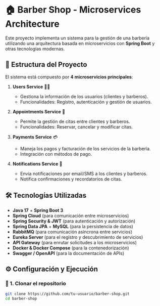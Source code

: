 # 🏠 Barber Shop - Microservices Architecture  

Este proyecto implementa un sistema para la gestión de una barbería utilizando una arquitectura basada en microservicios con **Spring Boot** y otras tecnologías modernas.  

## 📁 **Estructura del Proyecto**  

El sistema está compuesto por **4 microservicios principales**:  

1. **Users Service** 🧑‍💼  
   - Gestiona la información de los usuarios (clientes y barberos).  
   - Funcionalidades: Registro, autenticación y gestión de usuarios.  
   
2. **Appointments Service** 📅  
   - Permite la gestión de citas entre clientes y barberos.  
   - Funcionalidades: Reservar, cancelar y modificar citas.  

3. **Payments Service** 💳  
   - Maneja los pagos y facturación de los servicios de la barbería.  
   - Integración con métodos de pago.  

4. **Notifications Service** 📩  
   - Envia notificaciones por email/SMS a los clientes y barberos.  
   - Notifica confirmaciones y recordatorios de citas.  

## 🛠️ **Tecnologías Utilizadas**  

- **Java 17** + **Spring Boot 3**  
- **Spring Cloud** (para comunicación entre microservicios)  
- **Spring Security & JWT** (para autenticación y autorización)  
- **Spring Data JPA** + **MySQL** (para la persistencia de datos)  
- **RabbitMQ** (para comunicación asíncrona entre servicios)  
- **Eureka Server** (para el registro y descubrimiento de servicios)  
- **API Gateway** (para enrutar solicitudes a los microservicios)  
- **Docker & Docker Compose** (para la contenedorización)  
- **Swagger / OpenAPI** (para la documentación de APIs)  

## ⚙️ **Configuración y Ejecución**  

### 🔹 1. Clonar el repositorio  
```bash
git clone https://github.com/tu-usuario/barber-shop.git
cd barber-shop
